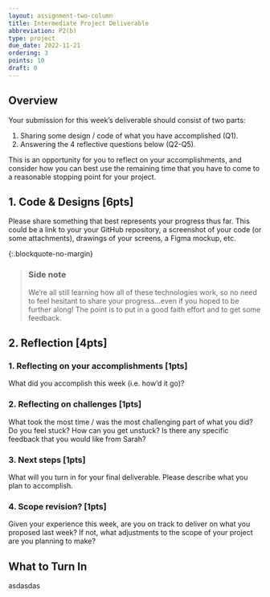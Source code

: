 ```yaml
---
layout: assignment-two-column
title: Intermediate Project Deliverable
abbreviation: P2(b)
type: project
due_date: 2022-11-21
ordering: 3 
points: 10
draft: 0
---
```


## Overview
Your submission for this week’s deliverable should consist of two parts:

1. Sharing some design / code of what you have accomplished (Q1).
2. Answering the 4 reflective questions below (Q2-Q5).

This is an opportunity for you to reflect on your accomplishments, and consider how you can best use the remaining time that you have to come to a reasonable stopping point for your project.

## 1. Code & Designs [6pts]
Please share something that best represents your progress thus far. This could be a link to your your GitHub repository, a screenshot of your code (or some attachments), drawings of your screens, a Figma mockup, etc.

{:.blockquote-no-margin}
> ### Side note
> We’re all still learning how all of these technologies work, so no need to feel hesitant to share your progress…even if you hoped to be further along! The point is to put in a good faith effort and to get some feedback.

## 2. Reflection [4pts]
### 1. Reflecting on your accomplishments [1pts]
What did you accomplish this week (i.e. how’d it go)?

### 2. Reflecting on challenges [1pts]
What took the most time / was the most challenging part of what you did? Do you feel stuck? How can you get unstuck? Is there any specific feedback that you would like from Sarah?

### 3. Next steps [1pts]
What will you turn in for your final deliverable. Please describe what you plan to accomplish.

### 4. Scope revision? [1pts]
Given your experience this week, are you on track to deliver on what you proposed last week? If not, what adjustments to the scope of your project are you planning to make?

## What to Turn In
asdasdas

